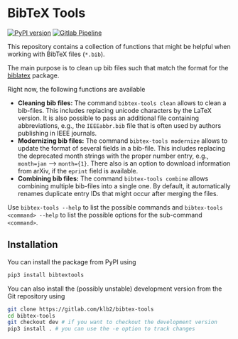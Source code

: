 # BibTeX Tools

[![PyPI version](https://badge.fury.io/py/bibtextools.svg)](https://badge.fury.io/py/bibtextools)
[![Gitlab Pipeline](https://gitlab.com/klb2/bibtex-tools/badges/master/pipeline.svg)](https://gitlab.com/klb2/bibtex-tools/-/pipelines)

This repository contains a collection of functions that might be helpful when
working with BibTeX files (`*.bib`).

The main purpose is to clean up bib files such that match the format for the
[biblatex](https://ctan.org/pkg/biblatex) package.

Right now, the following functions are available

* **Cleaning bib files:** The command `bibtex-tools clean` allows to clean a
  bib-files. This includes replacing unicode characters by the LaTeX version.
  It is also possible to pass an additional file containing abbreviations,
  e.g., the `IEEEabbr.bib` file that is often used by authors publishing in
  IEEE journals.
* **Modernizing bib files:** The command `bibtex-tools modernize` allows to
  update the format of several fields in a bib-file.
  This includes replacing the deprecated month strings with the proper number
  entry, e.g., `month=jan` --> `month={1}`.
  There also is an option to download information from arXiv, if the `eprint`
  field is available.
* **Combining bib files:** The command `bibtex-tools combine` allows combining
  multiple bib-files into a single one.
  By default, it automatically renames duplicate entry IDs that might occur
  after merging the files.

Use `bibtex-tools --help` to list the possible commands and `bibtex-tools
<command> --help` to list the possible options for the sub-command `<command>`.


## Installation
You can install the package from PyPI using
```bash
pip3 install bibtextools
```

You can also install the (possibly unstable) development version from the Git
repository using
```bash
git clone https://gitlab.com/klb2/bibtex-tools
cd bibtex-tools
git checkout dev # if you want to checkout the development version
pip3 install . # you can use the -e option to track changes
```
